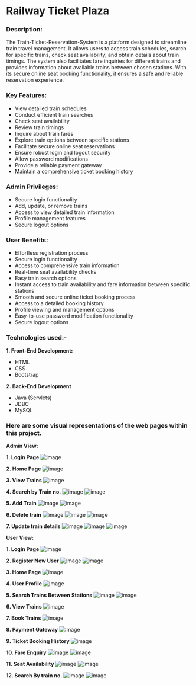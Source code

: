 # Railway Ticket Plaza 

### Description:
The Train-Ticket-Reservation-System is a platform designed to streamline train travel management. It allows users to access train schedules, search for specific trains, check seat availability, and obtain details about train timings. The system also facilitates fare inquiries for different trains and provides information about available trains between chosen stations. With its secure online seat booking functionality, it ensures a safe and reliable reservation experience.

### Key Features:
- View detailed train schedules
- Conduct efficient train searches
- Check seat availability
- Review train timings
- Inquire about train fares
- Explore train options between specific stations
- Facilitate secure online seat reservations
- Ensure robust login and logout security
- Allow password modifications
- Provide a reliable payment gateway
- Maintain a comprehensive ticket booking history

### Admin Privileges:
- Secure login functionality
- Add, update, or remove trains
- Access to view detailed train information
- Profile management features
- Secure logout options

### User Benefits:
- Effortless registration process
- Secure login functionality
- Access to comprehensive train information
- Real-time seat availability checks
- Easy train search options
- Instant access to train availability and fare information between specific stations
- Smooth and secure online ticket booking process
- Access to a detailed booking history
- Profile viewing and management options
- Easy-to-use password modification functionality
- Secure logout options

### Technologies used:-
**1. Front-End Development:**
- HTML
- CSS
- Bootstrap

**2. Back-End Development**
- Java (Servlets)
- JDBC
- MySQL

### Here are some visual representations of the web pages within this project.

**Admin View:**

**1. Login Page**
    ![image](https://github.com/yashpatel05/Railway-Ticket-Plaza/assets/43314539/a65c7d49-8de9-42d8-b466-e75fa920dcac)
   
**2. Home Page**
   ![image](https://github.com/yashpatel05/Railway-Ticket-Plaza/assets/43314539/dad9dcf5-19e5-4488-b31b-e5a4404889da)
   
**3. View Trains**
   ![image](https://github.com/yashpatel05/Railway-Ticket-Plaza/assets/43314539/f661d745-0343-40a8-bd94-aa9bb6b37650)
   
**4. Search by Train no.**
   ![image](https://github.com/yashpatel05/Railway-Ticket-Plaza/assets/43314539/4b979412-d4a0-4294-af9e-5a40181615c5)
   ![image](https://github.com/yashpatel05/Railway-Ticket-Plaza/assets/43314539/f0d8e4e2-965c-4f80-addb-fbc029e88928)
   
**5. Add Train**
   ![image](https://github.com/yashpatel05/Railway-Ticket-Plaza/assets/43314539/39ff845a-5214-488f-a061-dae06a9f7295)
   ![image](https://github.com/yashpatel05/Railway-Ticket-Plaza/assets/43314539/4112f784-7cf3-412f-b10c-5ef7b48cd83b)
   
**6. Delete train**
   ![image](https://github.com/yashpatel05/Railway-Ticket-Plaza/assets/43314539/2ebea953-83d5-46b0-b286-b738884b6ca0)
   ![image](https://github.com/yashpatel05/Railway-Ticket-Plaza/assets/43314539/4f4cb2b1-c963-4d13-9bcd-ce031565c206)
   ![image](https://github.com/yashpatel05/Railway-Ticket-Plaza/assets/43314539/900cadef-a50a-4075-9158-ea30d6cc2443)

**7. Update train details**
   ![image](https://github.com/yashpatel05/Railway-Ticket-Plaza/assets/43314539/731149d1-f734-4691-bb1c-5a63f371e0d0)
   ![image](https://github.com/yashpatel05/Railway-Ticket-Plaza/assets/43314539/25b70ffa-3529-4c41-9db5-11bc1a069317)
   ![image](https://github.com/yashpatel05/Railway-Ticket-Plaza/assets/43314539/1fb8b07b-1bf5-4698-b2c2-a405ee45d47c)

**User View:**

**1. Login Page**
   ![image](https://github.com/yashpatel05/Railway-Ticket-Plaza/assets/43314539/7156f4a4-4372-4aff-8c46-986f6d7154c9)

**2. Register New User**
   ![image](https://github.com/yashpatel05/Railway-Ticket-Plaza/assets/43314539/45a98f71-cd2b-4199-b541-76e69280c64f)
   ![image](https://github.com/yashpatel05/Railway-Ticket-Plaza/assets/43314539/0a110ebb-757f-4105-851b-542a5c903343)

**3. Home Page**
   ![image](https://github.com/yashpatel05/Railway-Ticket-Plaza/assets/43314539/13161f42-649b-4ca4-8b94-faeb708a3b5d)

**4. User Profile**
   ![image](https://github.com/yashpatel05/Railway-Ticket-Plaza/assets/43314539/3c9d6c89-9d74-479f-b103-5d4a811d57de)

**5. Search Trains Between Stations**
   ![image](https://github.com/yashpatel05/Railway-Ticket-Plaza/assets/43314539/9dc2e544-61a2-4fd0-840c-cf5371f7812b)
   ![image](https://github.com/yashpatel05/Railway-Ticket-Plaza/assets/43314539/18b62e77-0a57-4793-a8e7-335b17ec4f52)

**6. View Trains**
   ![image](https://github.com/yashpatel05/Railway-Ticket-Plaza/assets/43314539/814817d8-85cc-4006-ac6b-292f4806f054)

**7. Book Trains**
   ![image](https://github.com/yashpatel05/Railway-Ticket-Plaza/assets/43314539/86a72e11-a38f-40dc-b54a-797a1ff8ca20)

**8. Payment Gateway**
    ![image](https://github.com/yashpatel05/Railway-Ticket-Plaza/assets/43314539/d08e552d-af2e-401b-bef6-68310de525a1)

**9. Ticket Booking History**
    ![image](https://github.com/yashpatel05/Railway-Ticket-Plaza/assets/43314539/7c33b683-1961-4bc1-9a85-b80bd388c632)

**10. Fare Enquiry**
    ![image](https://github.com/yashpatel05/Railway-Ticket-Plaza/assets/43314539/1209a3bf-9cfa-4f8c-91e3-f19836f3ff1a)
    ![image](https://github.com/yashpatel05/Railway-Ticket-Plaza/assets/43314539/f01cb24d-d2c2-4f6d-b517-d47908311acf)

**11. Seat Availability**
    ![image](https://github.com/yashpatel05/Railway-Ticket-Plaza/assets/43314539/4ef3e736-7f66-4df5-93e4-0bedd76ea0a0)
    ![image](https://github.com/yashpatel05/Railway-Ticket-Plaza/assets/43314539/1fea3611-45a1-4785-b5ea-6b8db6a50a30)

**12. Search By train no.**
    ![image](https://github.com/yashpatel05/Railway-Ticket-Plaza/assets/43314539/ada58842-9028-4081-87dc-762bd4a107c3)
    ![image](https://github.com/yashpatel05/Railway-Ticket-Plaza/assets/43314539/38fbabd6-5ce6-4ad3-aab3-0107da942aad)
